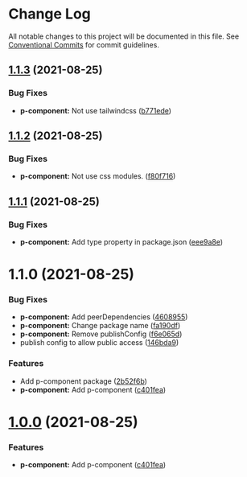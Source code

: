 # Change Log

All notable changes to this project will be documented in this file.
See [Conventional Commits](https://conventionalcommits.org) for commit guidelines.

## [1.1.3](https://yota-hada-github/yota-hada/p-npm-package/compare/@nus3/p-component2@1.1.2...@nus3/p-component2@1.1.3) (2021-08-25)


### Bug Fixes

* **p-component:** Not use tailwindcss ([b771ede](https://yota-hada-github/yota-hada/p-npm-package/commit/b771edeedcc89656017910a5234f34da352d17ea))





## [1.1.2](https://yota-hada-github/yota-hada/p-npm-package/compare/@nus3/p-component2@1.1.1...@nus3/p-component2@1.1.2) (2021-08-25)


### Bug Fixes

* **p-component:** Not use css modules. ([f80f716](https://yota-hada-github/yota-hada/p-npm-package/commit/f80f7164bed6b6ad858d77cfb3b4ad4bcf5d9d1f))





## [1.1.1](https://yota-hada-github/yota-hada/p-npm-package/compare/@nus3/p-component2@1.1.0...@nus3/p-component2@1.1.1) (2021-08-25)


### Bug Fixes

* **p-component:** Add type property in package.json ([eee9a8e](https://yota-hada-github/yota-hada/p-npm-package/commit/eee9a8e256ac7ccba3ed1cec1e87cd1f10f2a9a6))





# 1.1.0 (2021-08-25)


### Bug Fixes

* **p-component:** Add peerDependencies ([4608955](https://yota-hada-github/yota-hada/p-npm-package/commit/46089550a511b0b04e935732a04540bee2f1c072))
* **p-component:** Change package name ([fa190df](https://yota-hada-github/yota-hada/p-npm-package/commit/fa190df70930b5d1e19f10a8d6db5aaf50a7af47))
* **p-component:** Remove publishConfig ([f6e065d](https://yota-hada-github/yota-hada/p-npm-package/commit/f6e065df8977834bab2aa440b7d8b3d2fa6a36e3))
* publish config to allow public access ([146bda9](https://yota-hada-github/yota-hada/p-npm-package/commit/146bda970117bfa9e5d0c430c7e6f057451238d0))


### Features

* Add p-component package ([2b52f6b](https://yota-hada-github/yota-hada/p-npm-package/commit/2b52f6b745a20af7280a4239e32a35ab7ef68e3a))
* **p-component:** Add p-component ([c401fea](https://yota-hada-github/yota-hada/p-npm-package/commit/c401fea2d4b8600678e51e83c2539d540746e553))





# [1.0.0](https://yota-hada-github/yota-hada/p-npm-package/compare/@nus3/p-component@1.1.2...@nus3/p-component@1.0.0) (2021-08-25)


### Features

* **p-component:** Add p-component ([c401fea](https://yota-hada-github/yota-hada/p-npm-package/commit/c401fea2d4b8600678e51e83c2539d540746e553))
